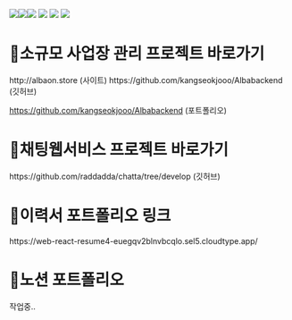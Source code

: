 <img src="https://img.shields.io/badge/javascript-F7DF1E?style=flat&logo=javascript&logoColor=white"/><img src="https://img.shields.io/badge/git-F05032?style=flat&logo=git&logoColor=white"/><img src="https://img.shields.io/badge/spring-6DB33F?style=flat&logo=spring&logoColor=white"/>
<img src="https://img.shields.io/badge/springboot-6DB33F?style=flat&logo=springboot&logoColor=white"/>
<img src="https://img.shields.io/badge/node.js-339933?style=flat&logo=node.js&logoColor=white"/>
<img src="https://img.shields.io/badge/java-007054?style=flat&logo=java&logoColor=white"/>




<h1>🧷소규모 사업장 관리 프로젝트 바로가기</h1>
http://albaon.store (사이트)
https://github.com/kangseokjooo/Albabackend (깃허브)

https://github.com/kangseokjooo/Albabackend (포트폴리오)

<h1>🧷채팅웹서비스 프로젝트 바로가기</h1>
https://github.com/raddadda/chatta/tree/develop (깃허브)

<h1>📄이력서 포트폴리오 링크</h1>
https://web-react-resume4-euegqv2blnvbcqlo.sel5.cloudtype.app/ 

<h1>🧷노션 포트폴리오</h1>
 작업중..
